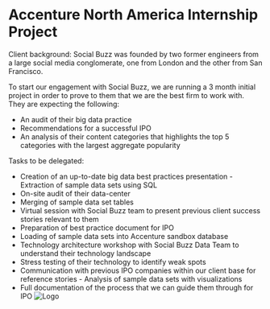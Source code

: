 # Accenture North America Internship Project

Client background:
Social Buzz was founded by two former engineers from a large social media conglomerate, one from London and the other from San Francisco.

To start our engagement with Social Buzz, we are running a 3 month initial project in order to prove to them that we are the best firm to work with. They are expecting the following:
- An audit of their big data practice
- Recommendations for a successful IPO
- An analysis of their content categories that highlights the top 5 categories with the largest aggregate popularity

Tasks to be delegated:
- Creation of an up-to-date big data best practices presentation - Extraction of sample data sets using SQL
- On-site audit of their data-center
- Merging of sample data set tables
- Virtual session with Social Buzz team to present previous client success stories relevant to them
- Preparation of best practice document for IPO
- Loading of sample data sets into Accenture sandbox database
- Technology architecture workshop with Social Buzz Data Team to understand their technology landscape
- Stress testing of their technology to identify weak spots
- Communication with previous IPO companies within our client base for reference stories - Analysis of sample data sets with visualizations
- Full documentation of the process that we can guide them through for IPO
![Logo](https://upload.wikimedia.org/wikipedia/commons/thumb/c/cd/Accenture.svg/1024px-Accenture.svg.png?20201204190130)

